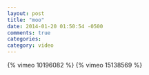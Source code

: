 ```yaml
---
layout: post
title: "moo"
date: 2014-01-20 01:50:54 -0500
comments: true
categories: 
category: video
---
```

{% vimeo 10196082 %}
{% vimeo 15138569 %}